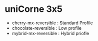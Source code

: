 # uniCorne 3x5

* cherry-mx-reversible : Standard Profile
* chocolate-reversible : Low profile
* mybrid-mx-reversible : Hybrid priofle 
